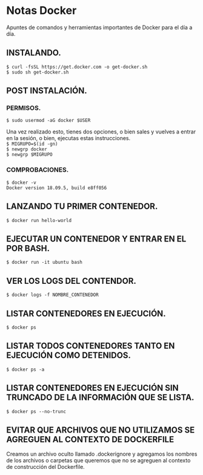 # Notas Docker
Apuntes de comandos y herramientas importantes de Docker para el día a día.

## INSTALANDO.
`$ curl -fsSL https://get.docker.com -o get-docker.sh`<br>
`$ sudo sh get-docker.sh`

## POST INSTALACIÓN.
### PERMISOS.
`$ sudo usermod -aG docker $USER`

Una vez realizado esto, tienes dos opciones, o bien sales y vuelves a entrar en la sesión, o bien, ejecutas estas instrucciones.<br>
`$ MIGRUPO=$(id -gn)`<br>
`$ newgrp docker`<br>
`$ newgrp $MIGRUPO`<br>

### COMPROBACIONES.
`$ docker -v` <br>
`Docker version 18.09.5, build e8ff056`

## LANZANDO TU PRIMER CONTENEDOR.
`$ docker run hello-world`

## EJECUTAR UN CONTENEDOR Y ENTRAR EN EL POR BASH.
`$ docker run -it ubuntu bash`

## VER LOS LOGS DEL CONTENDOR.
`$ docker logs -f NOMBRE_CONTENEDOR`

## LISTAR CONTENEDORES EN EJECUCIÓN.
`$ docker ps`

## LISTAR TODOS CONTENEDORES TANTO EN EJECUCIÓN COMO DETENIDOS.
`$ docker ps -a`

## LISTAR CONTENEDORES EN EJECUCIÓN SIN TRUNCADO DE LA INFORMACIÓN QUE SE LISTA.
`$ docker ps --no-trunc`

## EVITAR QUE ARCHIVOS QUE NO UTILIZAMOS SE AGREGUEN AL CONTEXTO DE DOCKERFILE
Creamos un archivo oculto llamado .dockerignore y agregamos los nombres de los archivos o carpetas que queremos que no se agreguen al contexto de construcción del Dockerfile.<br>

